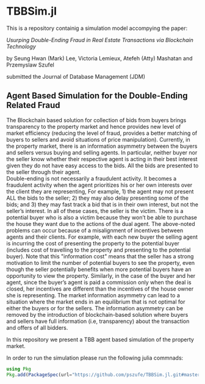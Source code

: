# TBBSim.jl

This is a repository containig a simulation model accompying the paper:

*Usurping Double-Ending Fraud in Real Estate Transactions via Blockchain Technology*

by Seung Hwan (Mark) Lee, Victoria Lemieux, Atefeh (Atty) Mashatan and Przemyslaw Szufel 

submitted the Journal of Database Management (JDM) 


## Agent Based Simulation for the Double-Ending Related Fraud

The Blockchain based solution for collection of bids from buyers brings transparency to the property market and hence provides new level of market efficiency (reducing the level of fraud, provides a better matching of buyers to sellers and avoid situations of price manipulation).  Currently, in  the property market, there is an information asymmetry between the buyers and sellers versus buying and selling agents. In particular, neither buyer nor the seller know whether their respective agent is acting in their best interest given they do not have easy access to the bids. All the bids are presented to the seller through their agent.   
Double-ending is not necessarily a fraudulent activity. It becomes a fraudulent activity when the agent prioritizes his or her own interests over the client they are representing, For example, 1) the agent may not present ALL the bids to the seller; 2) they may also delay presenting some of the bids; and 3) they may fast track a bid that is in their own interest, but not the seller’s interest. In all of these cases, the seller is the victim. There is a potential buyer who is also a victim because they won’t be able to purchase the house they want due to the actions of the dual agent.  The above-noted problems can occur because of a misalignment of incentives between agents and their clients. For example,  with each new buyer the selling agent is incurring the cost of presenting the property to the potential buyer (includes cost of travelling to the property and presenting to the potential buyer). Note that this "information cost" means that the seller has a strong motivation to limit the number of potential buyers to see the property, even though the seller potentially benefits when more potential buyers have an opportunity to view the property. Similarly, in the case of the buyer and her agent, since the buyer’s agent is paid a commission only when the deal is closed, her incentives are different than the incentives of the house owner she is representing.  The market information asymmetry can lead to a situation where the market ends in an equilibrium that is not optimal for either the buyers or for the sellers.  The information asymmetry can be removed by the introduction of  blockchain-based solution where buyers and sellers have full information (i.e, transparency) about the transaction and offers of all bidders.

In this repository we present a TBB agent based simulation of the property market.

In order to run the simulation please run the following julia commnads:

```julia
using Pkg
Pkg.add(PackageSpec(url="https://github.com/pszufe/TBBSim.jl.git#master"))
```
